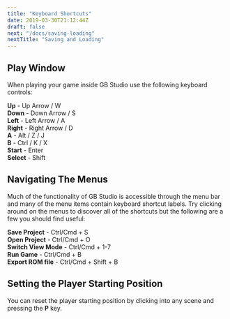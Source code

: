 ```yaml
---
title: "Keyboard Shortcuts"
date: 2019-03-30T21:12:44Z
draft: false
next: "/docs/saving-loading"
nextTitle: "Saving and Loading"
---
```


## Play Window

When playing your game inside GB Studio use the following keyboard controls:

**Up** - Up Arrow / W  
**Down** - Down Arrow / S  
**Left** - Left Arrow / A  
**Right** - Right Arrow / D  
**A** - Alt / Z / J  
**B** - Ctrl / K / X  
**Start** - Enter  
**Select** - Shift

## Navigating The Menus

Much of the functionality of GB Studio is accessible through the menu bar and many of the menu items contain keyboard shortcut labels. Try clicking around on the menus to discover all of the shortcuts but the following are a few you should find useful:

**Save Project** - Ctrl/Cmd + S  
**Open Project** - Ctrl/Cmd + O  
**Switch View Mode** - Ctrl/Cmd + 1-7  
**Run Game** - Ctrl/Cmd + B  
**Export ROM file** - Ctrl/Cmd + Shift + B

## Setting the Player Starting Position

You can reset the player starting position by clicking into any scene and pressing the **P** key.
